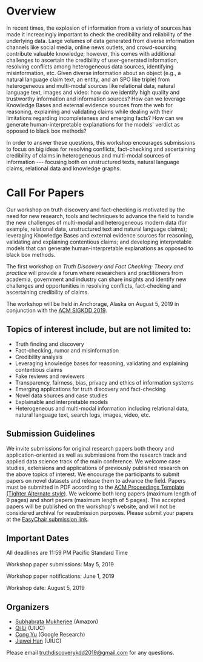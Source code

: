 # Overview
<p>
In recent times, the explosion of information from a variety of sources has made it increasingly important to check the credibility and reliability of the underlying data. Large volumes of data generated from diverse information channels like social media, online news outlets, and crowd-sourcing contribute valuable knowledge; however, this comes with additional challenges to ascertain the credibility of user-generated information, resolving conflicts among heterogeneous data sources, identifying misinformation, etc. Given diverse information about an object (e.g., a natural language claim text, an entity, and an SPO like triple) from heterogeneous and multi-modal sources like relational data, natural language text, images and video: how do we identify high quality and trustworthy information and information sources? How can we leverage Knowledge Bases and external evidence sources from the web for reasoning, explaining and validating claims while dealing with their limitations regarding incompleteness and emerging facts? How can we generate human-interpretable explanations for the models' verdict as opposed to black box methods?

In order to answer these questions, this workshop encourages submissions to focus on big ideas for resolving conflicts, fact-checking and ascertaining credibility of claims in heterogeneous and multi-modal sources of information --- focusing both on unstructured texts, natural language claims, relational data and knowledge graphs.
</p>

# Call For Papers
		
Our workshop on truth discovery and fact-checking is motivated by the need for new research, tools and techniques to advance the field to handle the new challenges of multi-modal and heterogeneous modern data (for example, relational data, unstructured text and natural language claims); leveraging Knowledge Bases and external evidence sources for reasoning, validating and explaining contentious claims; and developing interpretable models that can generate human-interpretable explanations as opposed to black box methods.
	
The first workshop on _Truth Discovery and Fact Checking: Theory and practice_ will provide a forum where researchers and practitioners from academia, government and industry can share insights and identify new challenges and opportunities in resolving conflicts, fact-checking and ascertaining credibility of claims.

The workshop will be held in Anchorage, Alaska on August 5, 2019 in conjunction with the [ACM SIGKDD 2019](https://www.kdd.org/kdd2019/).


## Topics of interest include, but are not limited to:
	
- Truth finding and discovery 
- Fact-checking, rumor and misinformation
- Credibility analysis
- Leveraging knowledge bases for reasoning, validating and explaining contentious claims
- Fake reviews and reviewers
- Transparency, fairness, bias, privacy and ethics of information systems
- Emerging applications for truth discovery and fact-checking
- Novel data sources and case studies
- Explainable and interpretable models
- Heterogeneous and multi-modal information including relational data, natural language text, search logs, images, video, etc. 
	
## Submission Guidelines

We invite submissions for original research papers both theory and application-oriented as well as submissions from the research track and applied data science track of the main conference. We welcome case studies, extensions and applications of previously published research on the above topics of interest. We encourage the participants to submit papers on novel datasets and release them to advance the field. Papers must be submitted in PDF according to the [ACM Proceedings Template (Tighter Alternate style)](https://www.acm.org/publications/proceedings-template-16dec2016). We welcome both long papers (maximum length of 9 pages) and short papers (maximum length of 5 pages). The accepted papers will be published on the workshop's website, and will not be considered archival for resubmission purposes. Please submit your papers at the [EasyChair submission link](https://easychair.org/conferences/?conf=truefact2019).

## Important Dates
All deadlines are 11:59 PM Pacific Standard Time

Workshop paper submissions: May 5, 2019

Workshop paper notifications: June 1, 2019

Workshop date: August 5, 2019	

## Organizers

- [Subhabrata Mukherjee](https://people.mpi-inf.mpg.de/~smukherjee) (Amazon)
- [Qi Li](https://publish.illinois.edu/qili5/) (UIUC)
- [Cong Yu](https://sites.google.com/site/congyu/home) (Google Research)
- [Jiawei Han](https://hanj.cs.illinois.edu) (UIUC)

Please email truthdiscoverykdd2019@gmail.com for any questions.
